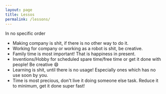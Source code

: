 ```yaml
---
layout: page
title: Lessos
permalink: /lessons/
---
```


In no specific order

- Making company is shit, if there is no other way to do it.
- Working for company or working as a robot is shit, be creative.
- Family time is most important! That is happiness in present. 
- Inventions/Hobby for scheduled spare time/free time or get it done with people! Be creative :smile: 
- Learning is shit, until there is no usage! Especially ones which has no use soon by you.
- Time is most precious, don't live it doing someone else task. Reduce it to minimum, get it done super fast! 

